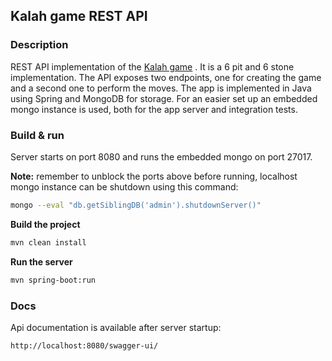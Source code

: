 ## Kalah game REST API

### Description

REST API implementation of the [Kalah game](https://en.wikipedia.org/wiki/Kalah)
. It is a 6 pit and 6 stone implementation. The API exposes two endpoints, one for creating the game and a second one to
perform the moves. The app is implemented in Java using Spring and MongoDB for storage. 
For an easier set up an embedded mongo instance is used, both for the app server and integration tests.

### Build & run

Server starts on port 8080 and runs the embedded mongo on port 27017. 

**Note:** remember to unblock the ports above before running, localhost mongo instance can be shutdown using this command:
```bash
mongo --eval "db.getSiblingDB('admin').shutdownServer()"
```

**Build the project**
```bash
mvn clean install
```
**Run the server**
```bash
mvn spring-boot:run
```


### Docs

Api documentation is available after server startup:

    http://localhost:8080/swagger-ui/
